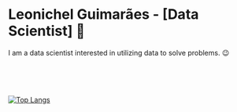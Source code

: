 # Leonichel Guimarães - [Data Scientist] :wave:

I am a data scientist interested in utilizing data to solve problems. :wink:

<br />
<br />
<br />

[![Top Langs](https://github-readme-stats.vercel.app/api/top-langs/?username=leonichel&hide=html&layout=compact&theme=dracula&hide_border=true)](https://github.com/anuraghazra/github-readme-stats)
